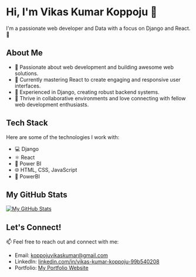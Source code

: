 # Hi, I'm Vikas Kumar Koppoju 👋

I'm a passionate web developer and Data with a focus on Django and React. 🚀

## About Me

- 🌟 Passionate about web development and building awesome web solutions.
- 💼 Currently mastering React to create engaging and responsive user interfaces.
- 🐍 Experienced in Django, creating robust backend systems.
- 🤝 Thrive in collaborative environments and love connecting with fellow web development enthusiasts.

## Tech Stack

Here are some of the technologies I work with:

- 💻 Django
- ⚛️ React
- 🚀 Power BI
- 🌐 HTML, CSS, JavaScript
- 🚀 PowerBI

## My GitHub Stats

[![My GitHub Stats](https://github-readme-stats.vercel.app/api?username=Vikaskoppoju&show_icons=true&theme=radical)](https://github.com/Vikaskoppoju)


## Let's Connect!

📫 Feel free to reach out and connect with me:

- Email: [koppojuvikaskumar@gmail.com](mailto:koppojuvikaskumar@gmail.com)
- LinkedIn: [linkedin.com/in/vikas-kumar-koppoju-99b540208](https://www.linkedin.com/in/vikas-kumar-koppoju-99b540208/)
- Portfolio: [My Portfolio Website](https://vikaskoppoju.vercel.app/)


